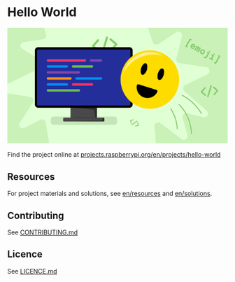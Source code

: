 # Hello World

![Hello World](/en/images/banner.png)

Find the project online at [projects.raspberrypi.org/en/projects/hello-world](https://projects.raspberrypi.org/en/projects/hello-world)

## Resources
For project materials and solutions, see [en/resources](https://github.com/raspberrypilearning/hello-world/tree/master/en/resources) and [en/solutions](https://github.com/raspberrypilearning/hello-world/tree/master/en/solutions).

## Contributing
See [CONTRIBUTING.md](CONTRIBUTING.md)

## Licence
 See [LICENCE.md](LICENCE.md)